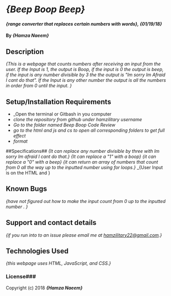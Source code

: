 # _{Beep Boop Beep}_

#### _{range converter that replaces certain numbers with words}, {01/19/18}_

#### By _**{Hamza Naeem}**_

## Description

_{This is a webpage that counts numbers after receiving an input from the user. If the Input is 1, the output is Boop, if the input is 0 the output is beep, if the input is any number divisible by 3 the the output is "Im sorry Im Afraid I cant do that". If the Input is any other number the output is all the numbers in order from 0 until the input. }_

## Setup/Installation Requirements

* _Open the terminal or Gitbash in you computer
* _clone the repository from github under hamzilitary username_
* _Go to the folder named Beep Boop Code Review_
* _go to the html and js and cs to open all corresponding folders to get full effect_
* _format_

##Specifications##
_{It can replace any number divisible by three with Im sorry Im afraid I cant do that.}_
_{It can replace a "1" with a boop}_
_{it can replace a "0" with a beep}_
_{it can return an array of numbers that count from 0 all the way up to the inputted number using for loops.}_
_{User Input is on the HTML and }

## Known Bugs

_{have not figured out how to make the input count from 0 up to the inputted number . }_

## Support and contact details

_{if you run into to an issue please email me at hamzilitary22@gmail.com.}_

## Technologies Used

_{this webpage uses HTML, JavaScript, and CSS.}_

### License###



Copyright (c) 2018 **_{Hamza Naeem}_**
